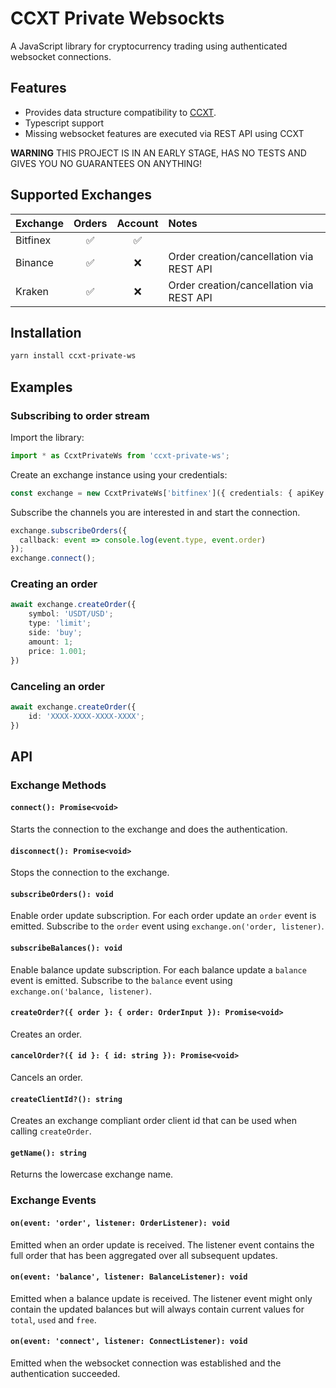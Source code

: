 # CCXT Private Websockts

A JavaScript library for cryptocurrency trading using authenticated websocket connections.

## Features

- Provides data structure compatibility to [CCXT](https://github.com/ccxt).
- Typescript support
- Missing websocket features are executed via REST API using CCXT

**WARNING** THIS PROJECT IS IN AN EARLY STAGE, HAS NO TESTS AND GIVES YOU NO GUARANTEES ON ANYTHING!

## Supported Exchanges

| Exchange | Orders  | Account  | Notes                                    |
| :------- | :-----: | :------: | :--------------------------------------- |
| Bitfinex | &#9989; | &#9989;  |
| Binance  | &#9989; | &#10060; | Order creation/cancellation via REST API |
| Kraken   | &#9989; | &#10060; | Order creation/cancellation via REST API |

## Installation

```sh
yarn install ccxt-private-ws
```

## Examples
### Subscribing to order stream

Import the library:
```typescript
import * as CcxtPrivateWs from 'ccxt-private-ws';
```

Create an exchange instance using your credentials:
```typescript
const exchange = new CcxtPrivateWs['bitfinex']({ credentials: { apiKey: 'XXX', secret: 'YYY' } });
```

Subscribe the channels you are interested in and start the connection.
```typescript
exchange.subscribeOrders({
  callback: event => console.log(event.type, event.order)
});
exchange.connect();
```

### Creating an order
```typescript
await exchange.createOrder({
    symbol: 'USDT/USD';
    type: 'limit';
    side: 'buy';
    amount: 1;
    price: 1.001;
})
```

### Canceling an order
```typescript
await exchange.createOrder({
    id: 'XXXX-XXXX-XXXX-XXXX';
})
```

## API

### Exchange Methods
#### `connect(): Promise<void>`
Starts the connection to the exchange and does the authentication.

#### `disconnect(): Promise<void>`
Stops the connection to the exchange.

#### `subscribeOrders(): void`
Enable order update subscription. For each order update an `order` event is emitted. Subscribe to the `order` event using `exchange.on('order, listener)`.

#### `subscribeBalances(): void`
Enable balance update subscription. For each balance update a `balance` event is emitted. Subscribe to the `balance` event using `exchange.on('balance, listener)`.

#### `createOrder?({ order }: { order: OrderInput }): Promise<void>`
Creates an order.

#### `cancelOrder?({ id }: { id: string }): Promise<void>`
Cancels an order.

#### `createClientId?(): string`
Creates an exchange compliant order client id that can be used when calling `createOrder`.

#### `getName(): string`
Returns the lowercase exchange name.

### Exchange Events
#### `on(event: 'order', listener: OrderListener): void`
Emitted when an order update is received. The listener event contains the full order that has been aggregated over all subsequent updates.

#### `on(event: 'balance', listener: BalanceListener): void`
Emitted when a balance update is received. The listener event might only contain the updated balances but will always contain current values for `total`, `used` and `free`.

#### `on(event: 'connect', listener: ConnectListener): void`
Emitted when the websocket connection was established and the authentication succeeded.
